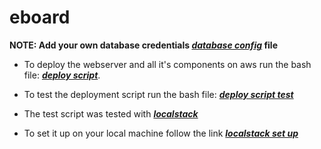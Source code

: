 # eboard

**NOTE: Add your own database credentials _[database config](./dynamic/config/database.php)_ file**

- To deploy the webserver and all it's components on aws run the bash file: **_[deploy script](./deployScript.sh)_**.

- To test the deployment script run the bash file: **_[deploy script test](./deployScriptTest.sh)_**

- The test script was tested with **_[localstack](https://localstack.cloud/)_**

- To set it up on your local machine follow the link **_[localstack set up](https://docs.localstack.cloud/getting-started/)_**
